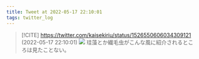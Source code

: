 ```yaml
---
title: Tweet at 2022-05-17 22:10:01
tags: twitter_log
---
```


> [!CITE] https://twitter.com/kaisekiriu/status/1526550606034309121 (2022-05-17 22:10:01)
> ![](https://twitter.com/kaisekiriu/status/1526550606034309121)
> 珪藻とか繊毛虫がこんな風に紹介されるところは見たことない。

